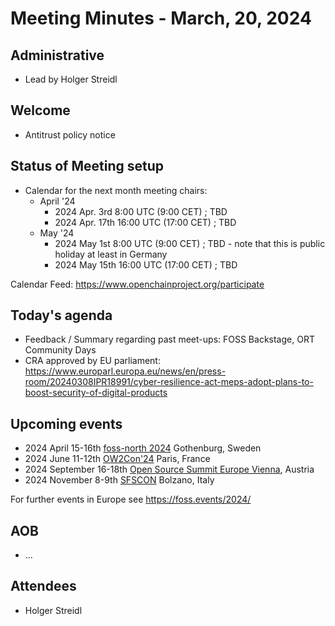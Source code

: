 # Meeting Minutes - March, 20, 2024

## Administrative

   * Lead by Holger Streidl
       
## Welcome

   * Antitrust policy notice

## Status of Meeting setup

* Calendar for the next month meeting chairs:
   * April '24 
      * 2024 Apr. 3rd 8:00 UTC (9:00 CET) ; TBD
      * 2024 Apr. 17th 16:00 UTC (17:00 CET) ; TBD
   * May '24 
      * 2024 May 1st 8:00 UTC (9:00 CET) ; TBD - note that this is public holiday at least in Germany
      * 2024 May 15th 16:00 UTC (17:00 CET) ; TBD

Calendar Feed: https://www.openchainproject.org/participate
   
## Today's agenda

   * Feedback / Summary regarding past meet-ups: FOSS Backstage, ORT Community Days 
   * CRA approved by EU parliament: https://www.europarl.europa.eu/news/en/press-room/20240308IPR18991/cyber-resilience-act-meps-adopt-plans-to-boost-security-of-digital-products

## Upcoming events

   * 2024 April 15-16th [foss-north 2024](https://foss-north.se/2024/) Gothenburg, Sweden
   * 2024 June 11-12th [OW2Con'24](https://www.ow2con.org/view/2024/) Paris, France
   * 2024 September 16-18th [Open Source Summit Europe Vienna](https://events.linuxfoundation.org/open-source-summit-europe/), Austria
   * 2024 November 8-9th [SFSCON](https://www.sfscon.it) Bolzano, Italy

For further events in Europe see https://foss.events/2024/   

## AOB

   * ...

## Attendees

* Holger Streidl


